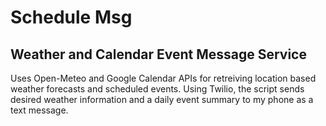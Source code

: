 # Schedule Msg

## Weather and Calendar Event Message Service

Uses Open-Meteo and Google Calendar APIs for retreiving location based weather forecasts and scheduled events. Using Twilio, the script sends desired weather information and a daily event summary to my phone as a text message.
